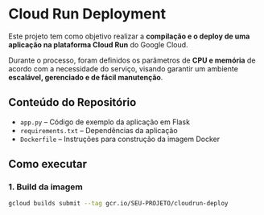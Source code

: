 # Cloud Run Deployment

Este projeto tem como objetivo realizar a **compilação e o deploy de uma aplicação na plataforma Cloud Run** do Google Cloud.

Durante o processo, foram definidos os parâmetros de **CPU e memória** de acordo com a necessidade do serviço, visando garantir um ambiente **escalável, gerenciado e de fácil manutenção**.

## Conteúdo do Repositório

- `app.py` – Código de exemplo da aplicação em Flask  
- `requirements.txt` – Dependências da aplicação  
- `Dockerfile` – Instruções para construção da imagem Docker  

## Como executar

### 1. Build da imagem
```bash
gcloud builds submit --tag gcr.io/SEU-PROJETO/cloudrun-deploy
